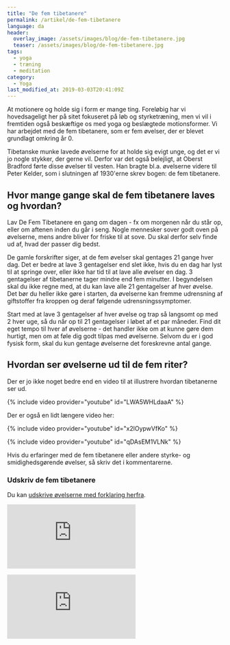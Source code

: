 ```yaml
---
title: "De fem tibetanere"
permalink: /artikel/de-fem-tibetanere
language: da
header:
  overlay_image: /assets/images/blog/de-fem-tibetanere.jpg
  teaser: /assets/images/blog/de-fem-tibetanere.jpg
tags:
  - yoga
  - træning
  - meditation
category:
  - Yoga
last_modified_at: 2019-03-03T20:41:09Z
---
```


At motionere og holde sig i form er mange ting. Foreløbig har vi hovedsageligt her på sitet fokuseret på løb og styrketræning, men vi vil i fremtiden også beskæftige os med yoga og beslægtede motionsformer. Vi har arbejdet med de fem tibetanere, som er fem øvelser, der er blevet grundlagt omkring år 0.

Tibetanske munke lavede øvelserne for at holde sig evigt unge, og det er vi jo nogle stykker, der gerne vil. Derfor var det også belejligt, at Oberst Bradford førte disse øvelser til vesten. Han bragte bl.a. øvelserne videre til Peter Kelder, som i slutningen af 1930'erne skrev bogen: de fem tibetanere.

Hvor mange gange skal de fem tibetanere laves og hvordan?
---------------------------------------------------------

Lav De Fem Tibetanere en gang om dagen - fx om morgenen når du står op, eller om aftenen inden du går i seng. Nogle mennesker sover godt oven på øvelserne, mens andre bliver for friske til at sove. Du skal derfor selv finde ud af, hvad der passer dig bedst.

De gamle forskrifter siger, at de fem øvelser skal gentages 21 gange hver dag. Det er bedre at lave 3 gentagelser end slet ikke, hvis du en dag har lyst til at springe over, eller ikke har tid til at lave alle øvelser en dag. 3 gentagelser af tibetanerne tager mindre end fem minutter. I begyndelsen skal du ikke regne med, at du kan lave alle 21 gentagelser af hver øvelse. Det bør du heller ikke gøre i starten, da øvelserne kan fremme udrensning af giftstoffer fra kroppen og deraf følgende udrensningssymptomer.

Start med at lave 3 gentagelser af hver øvelse og trap så langsomt op med 2 hver uge, så du når op til 21 gentagelser i løbet af et par måneder. Find dit eget tempo til hver af øvelserne - det handler ikke om at kunne gøre dem hurtigt, men om at føle dig godt tilpas med øvelserne. Selvom du er i god fysisk form, skal du kun gentage øvelserne det foreskrevne antal gange.

Hvordan ser øvelserne ud til de fem riter?
------------------------------------------

Der er jo ikke noget bedre end en video til at illustrere hvordan tibetanerne ser ud.

{% include video provider="youtube" id="LWA5WHLdaaA" %}

Der er også en lidt længere video her:

{% include video provider="youtube" id="x2lOypwVfKo" %}

{% include video provider="youtube" id="qDAsEM1VLNk" %}

Hvis du erfaringer med de fem tibetanere eller andere styrke- og smidighedsgørende øvelser, så skriv det i kommentarerne.

### Udskriv de fem tibetanere

Du kan [udskrive øvelserne med forklaring herfra](http://www.balancen.net/tibetanere.pdf).

[![](https://www.partner-ads.com/dk/visbanner.php?partnerid=28187&bannerid=37797)](https://www.partner-ads.com/dk/klikbanner.php?partnerid=28187&bannerid=37797)

[![](https://www.partner-ads.com/dk/visbanner.php?partnerid=28187&bannerid=38087)](https://www.partner-ads.com/dk/klikbanner.php?partnerid=28187&bannerid=38087)

